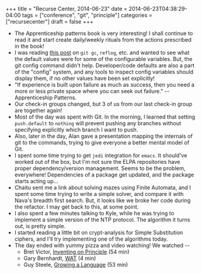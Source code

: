 +++
title = "Recurse Center, 2014-06-23"
date = 2014-06-23T04:38:29-04:00
tags = ["conference", "git", "principle"]
categories = ["recursecenter"]
draft = false
+++

-   The Apprenticeship patterns book is very interesting!  I shall
    continue to read it and start create daily/weekly rituals from the
    actions prescribed in the book!
-   I was reading [this post](http://blogs.collab.net/git/protect-git-history#.U6fixh-caV4) on `git gc`, `reflog`, etc. and wanted to
    see what the default values were for some of the configurable
    variables.  But, the git config command didn't help.  Developer/code
    defaults are also a part of the "config" system, and any tools to
    inspect config variables should display them, if no other values
    have been set explicitly!
-   "If experience is built upon failure as much as success, then you
    need a more or less private space where you can seek out failure."
    -- Apprenticeship Patterns.
-   Our check-in groups changed, but 3 of us from our last check-in
    group are together again!
-   Most of the day was spent with Git.  In the morning, I learned that
    setting `push.default` to `nothing` will prevent pushing any
    branches without specifying explicitly which branch I want to push.
-   Also, later in the day, Alan gave a presentation mapping the
    internals of git to the commands, trying to give everyone a better
    mental model of Git.
-   I spent some time trying to get `jedi` integration for `emacs`. It
    should've worked out of the box, but I'm not sure the ELPA
    repositories have proper dependency/version management.  Seems to be
    the problem, everywhere!  Dependencies of a package get updated, and
    the package starts acting up...
-   Chaitu sent me a link about solving mazes using Finite Automata, and
    I spent some time trying to write a simple solver, and compare it
    with Nava's breadth first search.  But, it looks like we broke her
    code during the refactor.  I may get back to this, at some point.
-   I also spent a few minutes talking to Kyle, while he was trying to
    implement a simple version of the NTP protocol.  The algorithm it
    turns out, is pretty simple.
-   I started reading a little bit on crypt-analysis for Simple
    Substitution ciphers, and I'll try implementing one of the
    algorithms today.
-   The day ended with yummy pizza and video watching!  We watched --
    -   Bret Victor, [Inventing on Principle](http://vimeo.com/36579366) (54 min)
    -   Gary Bernhardt, [WAT](https://www.destroyallsoftware.com/talks/wat) (4 min)
    -   Guy Steele, [Growing a Language](https://www.youtube.com/watch?v=_ahvzDzKdB0) (53 min)
